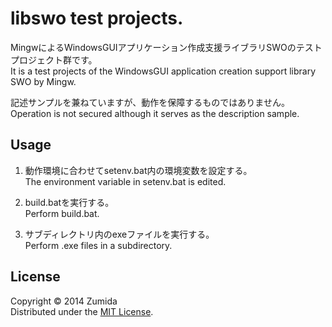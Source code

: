 libswo test projects.
=====================

MingwによるWindowsGUIアプリケーション作成支援ライブラリSWOのテストプロジェクト群です。  
It is a test projects of the WindowsGUI application creation support library SWO by Mingw.  

記述サンプルを兼ねていますが、動作を保障するものではありません。  
Operation is not secured although it serves as the description sample.  

Usage
-----
1. 動作環境に合わせてsetenv.bat内の環境変数を設定する。  
   The environment variable in setenv.bat is edited.  

2. build.batを実行する。  
   Perform build.bat.  

3. サブディレクトリ内のexeファイルを実行する。  
   Perform .exe files in a subdirectory.  

License
-------
Copyright &copy; 2014 Zumida  
Distributed under the [MIT License][mit].  

[MIT]: http://www.opensource.org/licenses/mit-license.php

